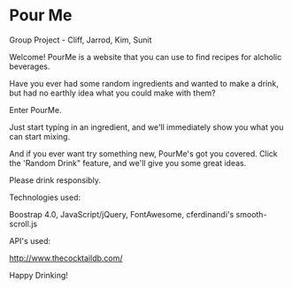 # Pour Me #

Group Project - Cliff, Jarrod, Kim, Sunit

Welcome! PourMe is a website that you can use to find recipes for alcholic beverages.

Have you ever had some random ingredients and wanted to make a drink, but had no earthly idea what you could make with them?

Enter PourMe.

Just start typing in an ingredient, and we'll immediately show you what you can start mixing.

And if you ever want try something new, PourMe's got you covered. Click the 'Random Drink" feature, and we'll give you some great ideas.

Please drink responsibly.

Technologies used:

Boostrap 4.0, 
JavaScript/jQuery, 
FontAwesome, 
cferdinandi's smooth-scroll.js

API's used:

http://www.thecocktaildb.com/

Happy Drinking!
